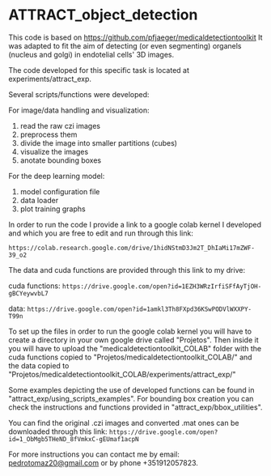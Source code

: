 # ATTRACT_object_detection

This code is based on https://github.com/pfjaeger/medicaldetectiontoolkit 
It was adapted to fit the aim of detecting (or even segmenting) organels (nucleus and golgi) in endotelial cells' 3D images.

The code developed for this specific task is located at experiments/attract_exp. 

Several scripts/functions were developed:

For image/data handling and visualization:
1. read the raw czi images
2. preprocess them
3. divide the image into smaller partitions (cubes)
4. visualize the images
5. anotate bounding boxes

For the deep learning model:
1. model configuration file
2. data loader
3. plot training graphs 

In order to run the code I provide a link to a google colab kernel I developed and which you are free to edit and run through this link:

`https://colab.research.google.com/drive/1hidNStmD3Jm2T_DhIaMi17mZWF-39_o2`

The data and cuda functions are provided through this link to my drive:

cuda functions: `https://drive.google.com/open?id=1EZH3WRzIrfiSFfAyTjOH-gBCYeywvbL7`

data: `https://drive.google.com/open?id=1amkl3Th8FXpd36KSwPODVlWXXPY-T99n`

To set up the files in order to run the google colab kernel you will have to create a directory in your own google drive called "Projetos". Then inside it you will have to upload the "medicaldetectiontoolkit_COLAB" folder with the cuda functions copied to "Projetos/medicaldetectiontoolkit_COLAB/" and the data copied to "Projetos/medicaldetectiontoolkit_COLAB/experiments/attract_exp/"

Some examples depicting the use of developed functions can be found in "attract_exp/using_scripts_examples". For bounding box creation you can check the instructions and functions provided in "attract_exp/bbox_utilities".

You can find the original .czi images and converted .mat ones can be downloaded through this link:
`https://drive.google.com/open?id=1_ObMgb5THeND_8fVmkxC-gEUmaf1acpN`

For more instructions you can contact me by email: pedrotomaz20@gmail.com or by phone +351912057823. 
